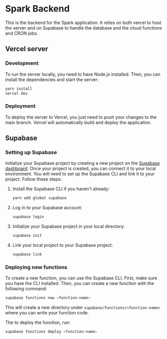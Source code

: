 # Spark Backend

This is the backend for the Spark application. It relies on both vercel to host the server and on Supabase to handle the database and the cloud functions and CRON jobs.

## Vercel server

### Development

To run the server locally, you need to have Node.js installed. Then, you can install the dependencies and start the server:

```bash
yarn install
vercel dev
```

### Deployment

To deploy the server to Vercel, you just need to push your changes to the main branch. Vercel will automatically build and deploy the application.

## Supabase

### Setting up Supabase

Initialize your Supabase project by creating a new project on the [Supabase dashboard](https://app.supabase.io/). Once your project is created, you can connect it to your local environment.
You will need to set up the Supabase CLI and link it to your project. Follow these steps:

1. Install the Supabase CLI if you haven't already:

   ```bash
   yarn add global supabase
   ```

2. Log in to your Supabase account:

   ```bash
   supabase login
   ```

3. Initialize your Supabase project in your local directory:

   ```bash
   supabase init
   ```

4. Link your local project to your Supabase project:

   ```bash
   supabase link
   ```

### Deploying new functions

To create a new function, you can use the Supabase CLI. First, make sure you have the CLI installed. Then, you can create a new function with the following command:

```bash
supabase functions new <function-name>
```

This will create a new directory under `supabase/functions/<function-name>` where you can write your function code.

The to deploy the function, run:

```bash
supabase functions deploy <function-name>
```
